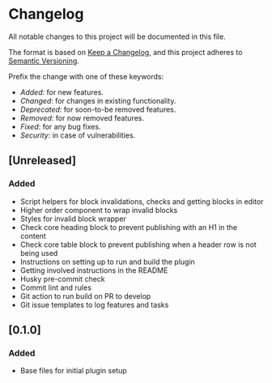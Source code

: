 # Changelog

All notable changes to this project will be documented in this file.

The format is based on [Keep a Changelog](https://keepachangelog.com/en/1.0.0/),
and this project adheres to [Semantic Versioning](https://semver.org/spec/v2.0.0.html).

Prefix the change with one of these keywords:

- _Added_: for new features.
- _Changed_: for changes in existing functionality.
- _Deprecated_: for soon-to-be removed features.
- _Removed_: for now removed features.
- _Fixed_: for any bug fixes.
- _Security_: in case of vulnerabilities.

## [Unreleased]

### Added

- Script helpers for block invalidations, checks and getting blocks in editor
- Higher order component to wrap invalid blocks
- Styles for invalid block wrapper
- Check core heading block to prevent publishing with an H1 in the content
- Check core table block to prevent publishing when a header row is not being used
- Instructions on setting up to run and build the plugin
- Getting involved instructions in the README
- Husky pre-commit check
- Commit lint and rules
- Git action to run build on PR to develop
- Git issue templates to log features and tasks

## [0.1.0]

### Added

- Base files for initial plugin setup